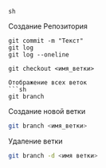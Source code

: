 ```sh```

Создание Репозитория
```git init
git commit -m "Текст"
git log
git log --oneline

git checkout <имя_ветки>

Отображение всех веток
```sh
git branch
```
Создание новой ветки
```sh
git branch <имя_ветки>
```

Удаление ветки
```sh
git branch -d <имя ветки>

